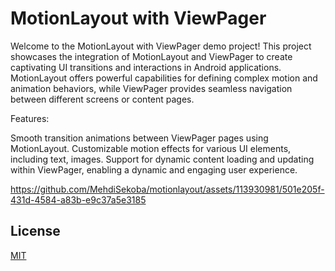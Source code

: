 # MotionLayout with ViewPager 

Welcome to the MotionLayout with ViewPager demo project! This project showcases the integration of MotionLayout and ViewPager to create captivating UI transitions and interactions in Android applications. MotionLayout offers powerful capabilities for defining complex motion and animation behaviors, while ViewPager provides seamless navigation between different screens or content pages.

Features:

Smooth transition animations between ViewPager pages using MotionLayout.
Customizable motion effects for various UI elements, including text, images.
Support for dynamic content loading and updating within ViewPager, enabling a dynamic and engaging user experience.

https://github.com/MehdiSekoba/motionlayout/assets/113930981/501e205f-431d-4584-a83b-e9c37a5e3185

## License

[MIT](https://choosealicense.com/licenses/mit/)
